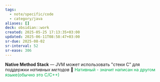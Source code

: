 ```yaml
---
tags:
  - note/specific/code
  - category/java
aliases: []
deck: obsidian::work
created: 2025-05-25 17:13:35+03:00
updated: 2025-06-11T08:58:47+03:00
sr-due: 2025-08-02
sr-interval: 52
sr-ease: 306
---
```


**Native Method Stack**
—
JVM может использовать "стеки С" для поддержки *нативных методов*
💎 <font color="#00b050">Нативный - значит написан на другом языке(обычно это С/С++)</font>
